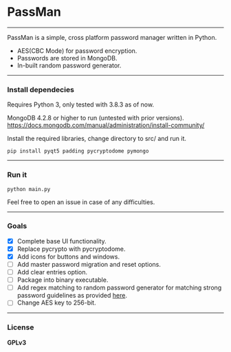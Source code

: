 # PassMan
---
PassMan is a simple, cross platform password manager written in Python.

  - AES(CBC Mode) for password encryption.
  - Passwords are stored in MongoDB.
  - In-built random password generator.

---
### Install dependecies

Requires Python 3, only tested with 3.8.3 as of now.

MongoDB 4.2.8 or higher to run (untested with prior versions).
https://docs.mongodb.com/manual/administration/install-community/

Install the required libraries, change directory to src/ and run it.

```
pip install pyqt5 padding pycryptodome pymongo
```

---
### Run it
```
python main.py
```
Feel free to open an issue in case of any difficulties.

---
### Goals
- [x] Complete base UI functionality.
- [x] Replace pycrypto with pycryptodome.
- [x] Add icons for buttons and windows.
- [ ] Add master password migration and reset options.
- [ ] Add clear entries option.
- [ ] Package into binary executable.
- [ ] Add regex matching to random password generator for matching strong password guidelines as provided [here](https://csguide.cs.princeton.edu/accounts/passwords).
- [ ] Change AES key to 256-bit.

---
### License
**GPLv3**
